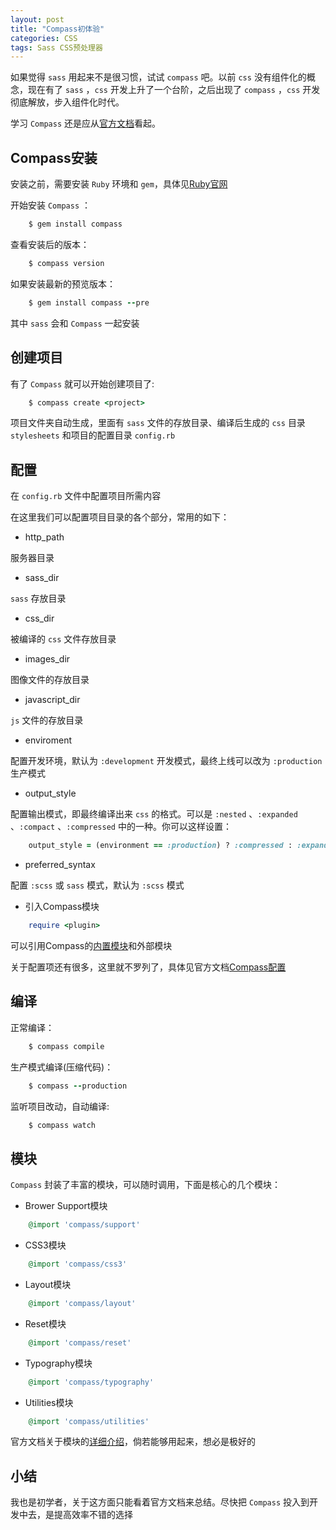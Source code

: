 ```yaml
---
layout: post
title: "Compass初体验"
categories: CSS
tags: Sass CSS预处理器
---
```


如果觉得 `sass` 用起来不是很习惯，试试 `compass` 吧。以前 `css` 没有组件化的概念，现在有了 `sass` ，`css` 开发上升了一个台阶，之后出现了 `compass` ，`css` 开发彻底解放，步入组件化时代。

学习 `Compass` 还是应从[官方文档](http://compass-style.org/install/)看起。
 
## Compass安装

安装之前，需要安装 `Ruby` 环境和 `gem`，具体见[Ruby官网](http://www.ruby-lang.org/en/)

开始安装 `Compass` ：

```ruby
    $ gem install compass
```

查看安装后的版本：

```ruby
    $ compass version
```

如果安装最新的预览版本：

```ruby
    $ gem install compass --pre
```

其中 `sass` 会和 `Compass` 一起安装

## 创建项目

有了 `Compass` 就可以开始创建项目了:

```ruby
    $ compass create <project>
```

项目文件夹自动生成，里面有 `sass` 文件的存放目录、编译后生成的 `css` 目录 `stylesheets` 和项目的配置目录 `config.rb`

## 配置

在 `config.rb` 文件中配置项目所需内容

在这里我们可以配置项目目录的各个部分，常用的如下：

* http_path

服务器目录

* sass_dir

`sass` 存放目录

* css_dir

被编译的 `css` 文件存放目录

* images_dir

图像文件的存放目录

* javascript_dir 

`js` 文件的存放目录

* enviroment

配置开发环境，默认为 `:development` 开发模式，最终上线可以改为 `:production` 
生产模式

* output_style

配置输出模式，即最终编译出来 `css` 的格式。可以是 `:nested` 、`:expanded` 、`:compact` 、`:compressed` 中的一种。你可以这样设置：

```ruby
    output_style = (environment == :production) ? :compressed : :expanded
```

* preferred_syntax

配置 `:scss` 或 `sass` 模式，默认为 `:scss` 模式

* 引入Compass模块

```ruby
    require <plugin>
```

可以引用Compass的[内置模块](http://compass-style.org/examples/)和外部模块

关于配置项还有很多，这里就不罗列了，具体见官方文档[Compass配置](http://compass-style.org/help/documentation/configuration-reference/)

## 编译

正常编译：

```ruby
    $ compass compile
```

生产模式编译(压缩代码)：

```ruby
    $ compass --production
```

监听项目改动，自动编译:

```ruby
    $ compass watch
```

## 模块

`Compass` 封装了丰富的模块，可以随时调用，下面是核心的几个模块：

* Brower Support模块

```ruby
    @import 'compass/support'
```

* CSS3模块

```ruby
    @import 'compass/css3'
```

* Layout模块

```ruby
    @import 'compass/layout'
```

* Reset模块

```ruby
    @import 'compass/reset'
```

* Typography模块

```ruby
    @import 'compass/typography'
```

* Utilities模块

```ruby
    @import 'compass/utilities'
```

官方文档关于模块的[详细介绍](http://compass-style.org/reference/compass/)，倘若能够用起来，想必是极好的

## 小结

我也是初学者，关于这方面只能看着官方文档来总结。尽快把 `Compass` 投入到开发中去，是提高效率不错的选择